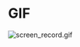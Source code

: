 # GIF
![screen_record.gif](https://github.com/umechanhika/playground/blob/master/android/BadgeDrawableSample/image/screen_record.gif "screen_record.gif")